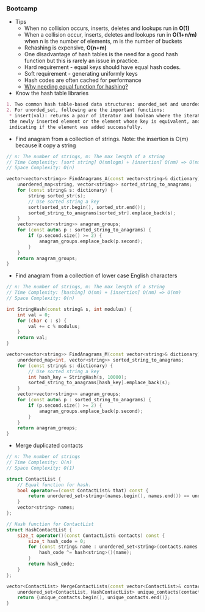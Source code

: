 ### Bootcamp

* Tips
  * When no collision occurs, inserts, deletes and lookups run in **O\(1\)**
  * When a collision occur, inserts, deletes and lookups run in **O\(1+n/m\)** when n is the number of elements, m is the number of buckets
  * Rehashing is expensive, **O\(n+m\)**
  * One disadvantage of hash tables is the need for a good hash function but this is rarely an issue in practice.
  * Hard requirement - equal keys should have equal hash codes.
  * Soft requirement - generating uniformly keys
  * Hash codes are often cached for performance
  * [Why needing equal function for hashing?](https://stackoverflow.com/questions/39107488/what-is-keyequal-in-stdunordered-set-for)
* Know the hash table libraries

```markdown
1. Two common hash table-based data structures: unorded_set and unorded_map
2. For unorded_set, following are the important functions:
 * insert(val): returns a pair of iterator and boolean where the iterator points to 
 the newly inserted element or the element whose key is equivalent, and the boolean
 indicating if the element was added successfully.
```

* Find anagram from a collection of strings. Note: the insertion is O\(m\) because it copy a string

```cpp
// n: The number of strings, m: The max length of a string
// Time Complexity: [sort string] O(nmlogm) + [insertion] O(nm) => O(nmlogm)
// Space Complexity: O(n)

vector<vector<string>> FindAnagrams_A(const vector<string>& dictionary) {
    unordered_map<string, vector<string>> sorted_string_to_anagrams;
    for (const string& s: dictionary) {
        string sorted_str(s);
        // Use sorted string a key
        sort(sorted_str.begin(), sorted_str.end());
        sorted_string_to_anagrams[sorted_str].emplace_back(s);
    }
    vector<vector<string>> anagram_groups;
    for (const auto& p : sorted_string_to_anagrams) {
        if (p.second.size() >= 2) {
            anagram_groups.emplace_back(p.second);
        }
    }
    return anagram_groups;
}
```

* Find anagram from a collection of lower case English characters

```cpp
// n: The number of strings, m: The max length of a string
// Time Complexity: [hashing] O(nm) + [insertion] O(nm) => O(nm)
// Space Complexity: O(n)

int StringHash(const string& s, int modulus) {
    int val = 0;
    for (char c : s) {
        val += c % modulus;
    }
    return val;
}

vector<vector<string>> FindAnagrams_M(const vector<string>& dictionary) {
    unordered_map<int, vector<string>> sorted_string_to_anagrams;
    for (const string& s: dictionary) {
        // Use sorted string a key
        int hash_key = StringHash(s, 10000);
        sorted_string_to_anagrams[hash_key].emplace_back(s);
    }
    vector<vector<string>> anagram_groups;
    for (const auto& p : sorted_string_to_anagrams) {
        if (p.second.size() >= 2) {
            anagram_groups.emplace_back(p.second);
        }
    }
    return anagram_groups;
}
```

* Merge duplicated contacts

```cpp
// n: The number of strings
// Time Complexity: O(n)
// Space Complexity: O(1)

struct ContactList {
    // Equal function for hash.
    bool operator==(const ContactList& that) const {
        return unordered_set<string>(names.begin(), names.end()) == unordered_set<string>(that.names.begin(), that.names.end());
    }
    vector<string> names;
};

// Hash function for ContactList
struct HashContactList {
    size_t operator()(const ContactList& contacts) const {
        size_t hash_code = 0;
        for (const string& name : unordered_set<string>(contacts.names.begin(), contacts.names.end())) {
            hash_code ^= hash<string>()(name);
        }
        return hash_code;
    }
};

vector<ContactList> MergeContactLists(const vector<ContactList>& contacts) {
    unordered_set<ContactList, HashContactList> unique_contacts(contacts.begin(), contacts.end());
    return {unique_contacts.begin(), unique_contacts.end()};
}
```



